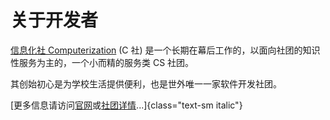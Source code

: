 # 关于开发者

[信息化社 Computerization](https://computerization.io/) (C 社) 是一个长期在幕后工作的，以面向社团的知识性服务为主的，一个小而精的服务类 CS 社团。

其创始初心是为学校生活提供便利，也是世外唯一一家软件开发社团。

[更多信息请访问[官网](https://computerization.io/)或[社团详情](/cas/clubs/89)...]{class="text-sm italic"}